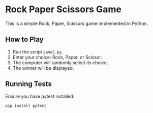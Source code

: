# Rock Paper Scissors Game

This is a simple Rock, Paper, Scissors game implemented in Python.

## How to Play

1. Run the script `game2.py`.
2. Enter your choice: Rock, Paper, or Scissor.
3. The computer will randomly select its choice.
4. The winner will be displayed.

## Running Tests

Ensure you have pytest installed:

```bash
pip install pytest
